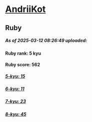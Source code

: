 # [AndriiKot](https://www.codewars.com/users/AndriiKot) 
## Ruby

##### As of 2025-03-12 08:26:49 uploaded:

#### Ruby rank: 5 kyu

#### Ruby score: 562

##### [5-kyu: 15](https://github.com/AndriiKot/Ruby__CodeWars/tree/main/kyu-5)

##### [6-kyu: 11](https://github.com/AndriiKot/Ruby__CodeWars/tree/main/kyu-6)

##### [7-kyu: 23](https://github.com/AndriiKot/Ruby__CodeWars/tree/main/kyu-7)

##### [8-kyu: 45](https://github.com/AndriiKot/Ruby__CodeWars/tree/main/kyu-8)


